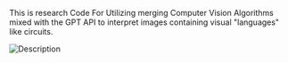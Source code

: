This is research Code For Utilizing merging Computer Vision Algorithms mixed with the GPT API to interpret images containing visual "languages" like circuits.

![Description](Data/Labelled-Images/content/Wires-1/train/images/Circuit-10_png.rf.5ec2533d162796743891fa863956a79e.jpg)



